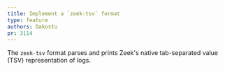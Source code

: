 ```yaml
---
title: Implement a `zeek-tsv` format
type: feature
authors: Dakostu
pr: 3114
---
```


The `zeek-tsv` format parses and prints Zeek's native tab-separated value (TSV)
representation of logs.
